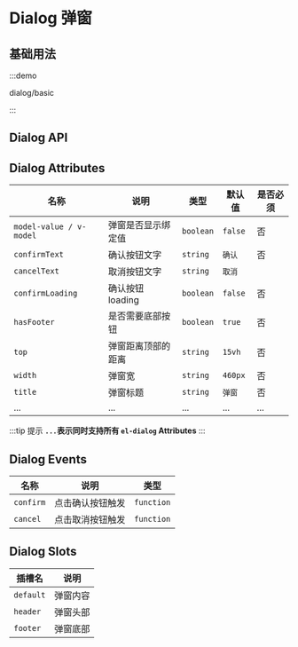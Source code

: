 # Dialog 弹窗

## 基础用法

:::demo

dialog/basic

:::

## Dialog API

## Dialog Attributes

| 名称                    | 说明               | 类型      | 默认值  | 是否必须 |
| ----------------------- | ------------------ | --------- | ------- | -------- |
| `model-value / v-model` | 弹窗是否显示绑定值 | `boolean` | `false` | 否       |
| `confirmText`           | 确认按钮文字       | `string`  | `确认`  | 否       |
| `cancelText`            | 取消按钮文字       | `string`  | `取消`  |
| `confirmLoading`        | 确认按钮 loading   | `boolean` | `false` | 否       |
| `hasFooter`             | 是否需要底部按钮   | `boolean` | `true`  | 否       |
| `top`                   | 弹窗距离顶部的距离 | `string`  | `15vh`  | 否       |
| `width`                 | 弹窗宽             | `string`  | `460px` | 否       |
| `title`                 | 弹窗标题           | `string`  | `弹窗`  | 否       |
| ...                     | ...                | ...       | ...     | ...      |

:::tip 提示
**`...`表示同时支持所有 `el-dialog` Attributes**
:::

## Dialog Events

| 名称      | 说明             | 类型                                                  |
| --------- | ---------------- | ----------------------------------------------------- |
| `confirm` | 点击确认按钮触发 | `function` <docs-tip content='() => void'></docs-tip> |
| `cancel`  | 点击取消按钮触发 | `function` <docs-tip content='() => void'></docs-tip> |

## Dialog Slots

| 插槽名    | 说明     |
| --------- | -------- |
| `default` | 弹窗内容 |
| `header`  | 弹窗头部 |
| `footer`  | 弹窗底部 |
